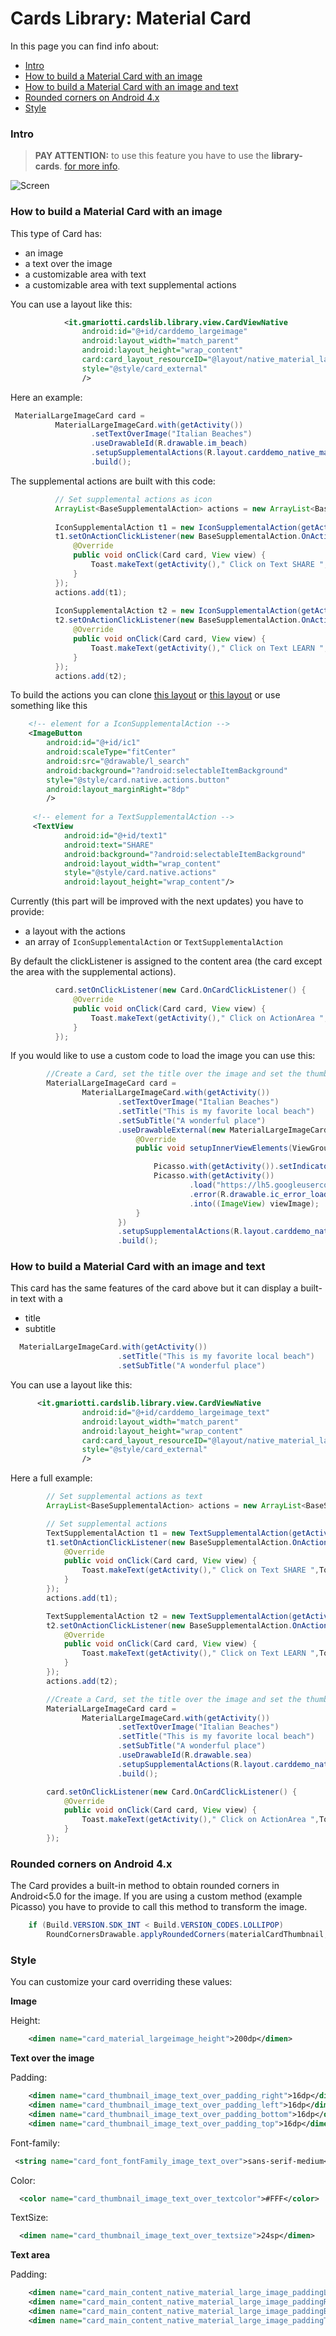 # Cards Library: Material Card

In this page you can find info about:

* [Intro](#intro)
* [How to build a Material Card with an image](#how-to-build-a-material-card-with-an-image)
* [How to build a Material Card with an image and text](#how-to-build-a-material-card-with-an-image-and-text)
* [Rounded corners on Android 4.x](#rounded-corners-on-android-4.x)
* [Style](#style)

### Intro

> **PAY ATTENTION:** to use this feature you have to use the **library-cards**.
> [for more info](GUIDE.md#including-in-your-project).

![Screen](/demo/images/card/materialcard_small.png)

### How to build a Material Card with an image

This type of Card has:

 - an image
 - a text over the image
 - a customizable area with text
 - a customizable area with text supplemental actions

You can use a layout like this:

```xml
            <it.gmariotti.cardslib.library.view.CardViewNative
                android:id="@+id/carddemo_largeimage"
                android:layout_width="match_parent"
                android:layout_height="wrap_content"
                card:card_layout_resourceID="@layout/native_material_largeimage_card"
                style="@style/card_external"
                />
```

Here an example:
``` java
 MaterialLargeImageCard card =
          MaterialLargeImageCard.with(getActivity())
                  .setTextOverImage("Italian Beaches")
                  .useDrawableId(R.drawable.im_beach)
                  .setupSupplementalActions(R.layout.carddemo_native_material_supplemental_actions_large_icon,actions )
                  .build();
```                  


The supplemental actions are built with this code: 

``` java                          
          // Set supplemental actions as icon
          ArrayList<BaseSupplementalAction> actions = new ArrayList<BaseSupplementalAction>();
          
          IconSupplementalAction t1 = new IconSupplementalAction(getActivity(), R.id.ic1);
          t1.setOnActionClickListener(new BaseSupplementalAction.OnActionClickListener() {
              @Override
              public void onClick(Card card, View view) {
                  Toast.makeText(getActivity()," Click on Text SHARE ",Toast.LENGTH_SHORT).show();
              }
          });
          actions.add(t1);
  
          IconSupplementalAction t2 = new IconSupplementalAction(getActivity(), R.id.ic2);
          t2.setOnActionClickListener(new BaseSupplementalAction.OnActionClickListener() {
              @Override
              public void onClick(Card card, View view) {
                  Toast.makeText(getActivity()," Click on Text LEARN ",Toast.LENGTH_SHORT).show();
              }
          });
          actions.add(t2);
```

To build the actions you can clone [this layout](/library-cards/src/main/res/layout/carddemo_native_material_supplemental_actions_large_icon.xml) or [this layout](/library-cards/src/main/res/layout/carddemo_native_material_supplemental_actions_large.xml)  or use something like this 

```xml
    <!-- element for a IconSupplementalAction -->
    <ImageButton
        android:id="@+id/ic1"
        android:scaleType="fitCenter"
        android:src="@drawable/l_search"
        android:background="?android:selectableItemBackground"
        style="@style/card.native.actions.button"
        android:layout_marginRight="8dp"
        />
        
     <!-- element for a TextSupplementalAction -->
     <TextView
            android:id="@+id/text1"
            android:text="SHARE"
            android:background="?android:selectableItemBackground"
            android:layout_width="wrap_content"
            style="@style/card.native.actions"
            android:layout_height="wrap_content"/>
```

Currently (this part will be improved with the next updates) you have to provide:

 - a layout with the actions
 - an array of `IconSupplementalAction` or `TextSupplementalAction`
  
By default the clickListener is assigned to the content area (the card except the area with the supplemental actions). 

```java
          card.setOnClickListener(new Card.OnCardClickListener() {
              @Override
              public void onClick(Card card, View view) {
                  Toast.makeText(getActivity()," Click on ActionArea ",Toast.LENGTH_SHORT).show();
              }
          });
```

  
If you would like to use a custom code to load the image you can use this:

```java
        //Create a Card, set the title over the image and set the thumbnail
        MaterialLargeImageCard card =
                MaterialLargeImageCard.with(getActivity())
                        .setTextOverImage("Italian Beaches")
                        .setTitle("This is my favorite local beach")
                        .setSubTitle("A wonderful place")
                        .useDrawableExternal(new MaterialLargeImageCard.DrawableExternal() {
                            @Override
                            public void setupInnerViewElements(ViewGroup parent, View viewImage) {

                                Picasso.with(getActivity()).setIndicatorsEnabled(true);  //only for debug tests
                                Picasso.with(getActivity())
                                        .load("https://lh5.googleusercontent.com/-squZd7FxR8Q/UyN5UrsfkqI/AAAAAAAAbAo/VoDHSYAhC_E/s96/new%2520profile%2520%25282%2529.jpg")
                                        .error(R.drawable.ic_error_loadingsmall)
                                        .into((ImageView) viewImage);
                            }
                        })
                        .setupSupplementalActions(R.layout.carddemo_native_material_supplemental_actions_large, actions)
                        .build();
```

### How to build a Material Card with an image and text

This card has the same features of the card above but it can display a built-in text with a

 - title
 - subtitle


```java
  MaterialLargeImageCard.with(getActivity())
                        .setTitle("This is my favorite local beach")
                        .setSubTitle("A wonderful place")
```                        

You can use a layout like this:

```xml
      <it.gmariotti.cardslib.library.view.CardViewNative
                android:id="@+id/carddemo_largeimage_text"
                android:layout_width="match_parent"
                android:layout_height="wrap_content"
                card:card_layout_resourceID="@layout/native_material_largeimage_text_card"
                style="@style/card_external"
                />
```

Here a full example:
```java
        // Set supplemental actions as text
        ArrayList<BaseSupplementalAction> actions = new ArrayList<BaseSupplementalAction>();

        // Set supplemental actions
        TextSupplementalAction t1 = new TextSupplementalAction(getActivity(), R.id.text1);
        t1.setOnActionClickListener(new BaseSupplementalAction.OnActionClickListener() {
            @Override
            public void onClick(Card card, View view) {
                Toast.makeText(getActivity()," Click on Text SHARE ",Toast.LENGTH_SHORT).show();
            }
        });
        actions.add(t1);

        TextSupplementalAction t2 = new TextSupplementalAction(getActivity(), R.id.text2);
        t2.setOnActionClickListener(new BaseSupplementalAction.OnActionClickListener() {
            @Override
            public void onClick(Card card, View view) {
                Toast.makeText(getActivity()," Click on Text LEARN ",Toast.LENGTH_SHORT).show();
            }
        });
        actions.add(t2);

        //Create a Card, set the title over the image and set the thumbnail
        MaterialLargeImageCard card =
                MaterialLargeImageCard.with(getActivity())
                        .setTextOverImage("Italian Beaches")
                        .setTitle("This is my favorite local beach")
                        .setSubTitle("A wonderful place")
                        .useDrawableId(R.drawable.sea)
                        .setupSupplementalActions(R.layout.carddemo_native_material_supplemental_actions_large, actions)
                        .build();

        card.setOnClickListener(new Card.OnCardClickListener() {
            @Override
            public void onClick(Card card, View view) {
                Toast.makeText(getActivity()," Click on ActionArea ",Toast.LENGTH_SHORT).show();
            }
        });

```

### Rounded corners on Android 4.x

The Card provides a built-in method to obtain rounded corners in Android<5.0 for the image.
If you are using a custom method (example Picasso) you have to provide to call this method to transform the image.

``` java
    if (Build.VERSION.SDK_INT < Build.VERSION_CODES.LOLLIPOP) 
        RoundCornersDrawable.applyRoundedCorners(materialCardThumbnail,imageView,bitmap);
```


### Style

You can customize your card overriding these values:

**Image**

Height:
```xml
    <dimen name="card_material_largeimage_height">200dp</dimen>
```

**Text over the image**

Padding:
```xml
    <dimen name="card_thumbnail_image_text_over_padding_right">16dp</dimen>
    <dimen name="card_thumbnail_image_text_over_padding_left">16dp</dimen>
    <dimen name="card_thumbnail_image_text_over_padding_bottom">16dp</dimen>
    <dimen name="card_thumbnail_image_text_over_padding_top">16dp</dimen>
```
Font-family:
```xml
 <string name="card_font_fontFamily_image_text_over">sans-serif-medium</string>
```
Color:
```xml
  <color name="card_thumbnail_image_text_over_textcolor">#FFF</color>
```   
TextSize:
```xml
  <dimen name="card_thumbnail_image_text_over_textsize">24sp</dimen>
```

**Text area**

Padding:
```xml
    <dimen name="card_main_content_native_material_large_image_paddingLeft">16dp</dimen>
    <dimen name="card_main_content_native_material_large_image_paddingRight">16dp</dimen>
    <dimen name="card_main_content_native_material_large_image_paddingBottom">16dp</dimen>
    <dimen name="card_main_content_native_material_large_image_paddingTop">16dp</dimen>
```

